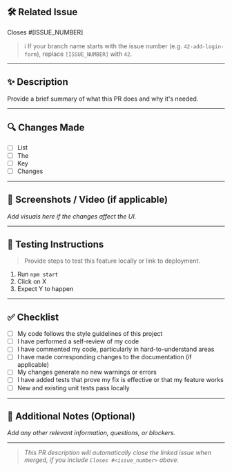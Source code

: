## 🛠️ Related Issue

Closes #[ISSUE_NUMBER]

> ℹ️ If your branch name starts with the issue number (e.g. `42-add-login-form`), replace `[ISSUE_NUMBER]` with `42`.

---

## ✨ Description

Provide a brief summary of what this PR does and why it's needed.

---

## 🔍 Changes Made

- [ ] List
- [ ] The
- [ ] Key
- [ ] Changes

---

## 📸 Screenshots / Video (if applicable)

_Add visuals here if the changes affect the UI._

---

## 🧪 Testing Instructions

> Provide steps to test this feature locally or link to deployment.

1. Run `npm start`
2. Click on X
3. Expect Y to happen

---

## ✅ Checklist

- [ ] My code follows the style guidelines of this project
- [ ] I have performed a self-review of my code
- [ ] I have commented my code, particularly in hard-to-understand areas
- [ ] I have made corresponding changes to the documentation (if applicable)
- [ ] My changes generate no new warnings or errors
- [ ] I have added tests that prove my fix is effective or that my feature works
- [ ] New and existing unit tests pass locally

---

## 🙏 Additional Notes (Optional)

_Add any other relevant information, questions, or blockers._

---

> _This PR description will automatically close the linked issue when merged, if you include `Closes #<issue_number>` above._
